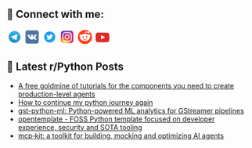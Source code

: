 ## 🔎 Connect with me:
[<img src="https://github.com/bullbesh/bullbesh/blob/main/images/Telegram.png" width="32" height="32" />](https://t.me/bullbesh)
[<img src="https://github.com/bullbesh/bullbesh/blob/main/images/VK.png" width="32" height="32" />](https://vk.com/bullbesh)
[<img src="https://github.com/bullbesh/bullbesh/blob/main/images/Twitter.png" width="32" height="32" />](https://twitter.com/bullbesh1)
[<img src="https://github.com/bullbesh/bullbesh/blob/main/images/Instagram.png" width="32" height="32" />](https://www.instagram.com/bullbesh)
[<img src="https://github.com/bullbesh/bullbesh/blob/main/images/Reddit.png" width="32" height="32" />](https://www.reddit.com/user/bullbesh)
[<img src="https://github.com/bullbesh/bullbesh/blob/main/images/YouTube.png" width="32" height="32" />](https://www.youtube.com/channel/UCtfjRs6uzgq5mfm8S06WTcg)

## 📕 Latest r/Python Posts
<!-- BLOG-POST-LIST:START -->
- [A free goldmine of tutorials for the components you need to create production-level agents](https://www.reddit.com/r/Python/comments/1leue2k/a_free_goldmine_of_tutorials_for_the_components/)
- [How to continue my python journey again](https://www.reddit.com/r/Python/comments/1lep22h/how_to_continue_my_python_journey_again/)
- [gst-python-ml: Python-powered ML analytics for GStreamer pipelines](https://www.reddit.com/r/Python/comments/1leoorm/gstpythonml_pythonpowered_ml_analytics_for/)
- [opentemplate - FOSS Python template focused on developer experience, security and SOTA tooling](https://www.reddit.com/r/Python/comments/1lelh8a/opentemplate_foss_python_template_focused_on/)
- [mcp‑kit: a toolkit for building, mocking and optimizing AI agents](https://www.reddit.com/r/Python/comments/1lei393/mcpkit_a_toolkit_for_building_mocking_and/)
<!-- BLOG-POST-LIST:END -->
